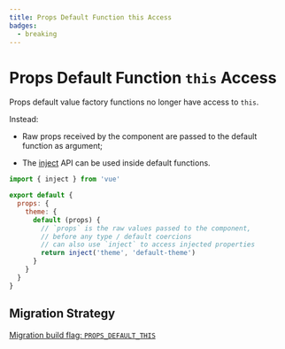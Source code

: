 ```yaml
---
title: Props Default Function this Access
badges:
  - breaking
---
```


# Props Default Function `this` Access <MigrationBadges :badges="$frontmatter.badges" />

Props default value factory functions no longer have access to `this`.

Instead:

- Raw props received by the component are passed to the default function as argument;

- The [inject](https://ja.vuejs.org/api/composition-api-dependency-injection.html#inject) API can be used inside default functions.

```js
import { inject } from 'vue'

export default {
  props: {
    theme: {
      default (props) {
        // `props` is the raw values passed to the component,
        // before any type / default coercions
        // can also use `inject` to access injected properties
        return inject('theme', 'default-theme')
      }
    }
  }
}
```

## Migration Strategy

[Migration build flag: `PROPS_DEFAULT_THIS`](../migration-build.html#compat-configuration)
